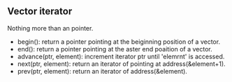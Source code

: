 ## Vector iterator
Nothing more than an pointer. 


- begin(): return a pointer pointing at the beiginning position of a vector.
- end(): return a pointer pointing at the aster end poaition of a vector.
- advance(ptr, element): increment iterator ptr until 'elemrnt' is accessed. 
- next(ptr, element): return an iterator of pointing at address(&element+1).
- prev(ptr, element): return an iterator of address(&element). 
